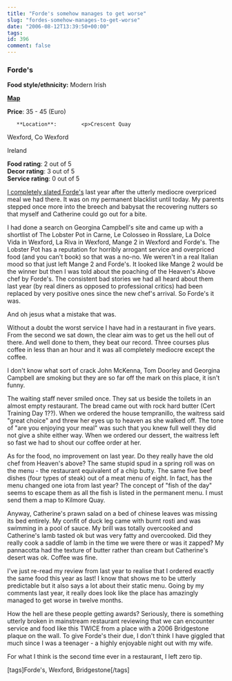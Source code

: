 ```yaml
---
title: "Forde's somehow manages to get worse"
slug: "fordes-somehow-manages-to-get-worse"
date: "2006-08-12T13:39:50+00:00"
tags:
id: 396
comment: false
---
```


  <div class='hreview'>         

### Forde's

**Food style/ethnicity:** Modern Irish

**[Map](http://local.live.com/?v=2&sp=aN.sqpp33gfvj3b_Forde%2527s%2520Restaurant___)**

**Price**: 35 - 45        (Euro)

       **Location**:        <p>Crescent Quay

Wexford,         Co Wexford        

Ireland
      </p>        <div>**Food rating**: <span class="rating">2</span> out of 5<div class="sb-fullstar"> </div><div class="sb-fullstar"> </div><div class="sb-emptystar"> </div><div class="sb-emptystar"> </div><div class="sb-emptystar"> </div><div style="clear: left"></div></div>   <div>**Decor rating**: <span class="rating">3</span> out of 5<div class="sb-fullstar"> </div><div class="sb-fullstar"> </div><div class="sb-fullstar"> </div><div class="sb-emptystar"> </div><div class="sb-emptystar"> </div><div style="clear: left"></div></div>   <div>**Service rating**: <span class="rating">0</span> out of 5<div class="sb-emptystar"> </div><div class="sb-emptystar"> </div><div class="sb-emptystar"> </div><div class="sb-emptystar"> </div><div class="sb-emptystar"> </div><div style="clear: left"></div></div>    <div class='description'>

[I completely slated Forde's](http://conoroneill.com/2005/08/07/fordes-of-wexford-top-100-not-even-close/) last year after the utterly mediocre overpriced meal we had there. It was on my permanent blacklist until today. My parents stepped once more into the breech and babysat the recovering nutters so that myself and Catherine could go out for a bite. 

I had done a search on Georgina Campbell's site and came up with a shortlist of The Lobster Pot in Carne, Le Colosseo in Rosslare, La Dolce Vida in Wexford, La Riva in Wexford, Mange 2 in Wexford and
Forde's. The Lobster Pot has a reputation for horribly arrogant service and overpriced food (and you can't book) so that was a no-no. We weren't in a real Italian mood so that just left Mange 2 and Forde's. It looked like Mange 2 would be the winner but then I was told about the poaching of the Heaven's Above chef by Forde's. The consistent bad stories we had all heard about them last year (by real diners as opposed to professional critics) had been replaced by very positive
ones since the new chef's arrival. So Forde's it was.

And oh jesus what a mistake that was. 

Without a doubt the worst service I have had in a restaurant in five years. From the second we sat down, the clear aim was to get us the hell out of there. And well done to them, they beat our record. Three courses plus coffee in less than an hour and it was all completely mediocre except the coffee.

I don't know what sort of crack John McKenna, Tom Doorley and Georgina Campbell are smoking but they are so far off the mark on this place, it isn't funny.

The waiting staff never smiled once. They sat us beside the toilets in an almost empty restaurant. The bread came out with rock hard butter (Cert Training Day 1??). When we ordered the house tempranillo, the waitress said "great choice" and threw her eyes up to heaven as she walked off. The tone of "are you enjoying your meal" was such that you knew full well they did not give a shite either way. When we ordered our dessert, the waitress left so fast we had to shout our coffee order at her.

As for the food, no improvement on last year. Do they really have the old chef from Heaven's above? The same stupid spud in a spring roll was on the menu - the restaurant equivalent of a chip butty. The same five beef dishes (four types of steak) out of a meat menu of eight. In fact, has the menu changed one iota from last year? The concept of "fish of the day" seems to escape them as all the fish is listed in the permanent menu. I must send them a map to Kilmore Quay.

Anyway, Catherine's prawn salad on a bed of chinese leaves was missing its bed entirely. My confit of duck leg came with burnt rosti and was swimming in a pool of sauce. My brill was totally overcooked and Catherine's lamb tasted ok but was very fatty and overcooked. Did they really cook a saddle of lamb in the time we were there or was it zapped? My pannacotta had the texture of butter rather than cream but Catherine's desert was ok. Coffee was fine.

I've just re-read my review from last year to realise that I ordered exactly the same food this year as last! I know that shows me to be utterly predictable but it also says a lot about their static menu. Going by my comments last year, it really does look like the place has amazingly managed to get worse in twelve months.

How the hell are these people getting awards? Seriously, there is something utterly broken in mainstream restaurant reviewing that we can encounter service and food like this TWICE from a place with a 2006 Bridgestone plaque on the wall. To give Forde's their due, I don't think I have giggled that much since I was a teenager - a highly enjoyable night out with my wife.

For what I think is the second time ever in a restaurant, I left zero tip.

[tags]Forde's, Wexford, Bridgestone[/tags]
</div>      </div>
<script type="application/x-subnode; charset=utf-8">
       <!-- the following is structured blog data for machine readers. -->
       <subnode xmlns:data-view="http://www.w3.org/2003/g/data-view#" data-view:transformation="http://structuredblogging.org/subnode-to-rdf-interpreter.xsl" xmlns="http://www.structuredblogging.org/xmlns#subnode">
            <xml-structured-blog-entry xmlns="http://www.structuredblogging.org/xmlns">
              <generator id="wpsb-1" type="x-wpsb-post" version="1"/><review type="review/restaurant"><subject name="Forde's" ethnicity="Modern Irish" map="http://local.live.com/?v=2andsp=aN.sqpp33gfvj3b_Forde%2527s%2520Restaurant___"><price min="35" max="45" currency="Euro"/><location address="Crescent Quay" city="Wexford" state="Co Wexford" country="Ireland"/></subject><foodrating max="5" min="0">2</foodrating><decorrating max="5" min="0">3</decorrating><servicerating max="5" min="0">0</servicerating><description>&lt;a href= http://conoroneill.com/2005/08/07/fordes-of-wexford-top-100-not-even-close/ &gt;I completely slated Forde's&lt;/a&gt; last year after the utterly mediocre overpriced meal we had there. It was on my permanent blacklist until today. My parents stepped once more into the breech and babysat the recovering nutters so that myself and Catherine could go out for a bite. 

I had done a search on Georgina Campbell's site and came up with a shortlist of The Lobster Pot in Carne, Le Colosseo in Rosslare, La Dolce Vida in Wexford, La Riva in Wexford, Mange 2 in Wexford and
Forde's. The Lobster Pot has a reputation for horribly arrogant service and overpriced food (and you can't book) so that was a no-no. We weren't in a real Italian mood so that just left Mange 2 and Forde's. It looked like Mange 2 would be the winner but then I was told about the poaching of the Heaven's Above chef by Forde's. The consistent bad stories we had all heard about them last year (by real diners as opposed to professional critics) had been replaced by very positive
ones since the new chef's arrival. So Forde's it was.

And oh jesus what a mistake that was. 

Without a doubt the worst service I have had in a restaurant in five years. From the second we sat down, the clear aim was to get us the hell out of there. And well done to them, they beat our record. Three courses plus coffee in less than an hour and it was all completely mediocre except the coffee.

I don't know what sort of crack John McKenna, Tom Doorley and Georgina Campbell are smoking but they are so far off the mark on this place, it isn't funny.

The waiting staff never smiled once. They sat us beside the toilets in an almost empty restaurant. The bread came out with rock hard butter (Cert Training Day 1??). When we ordered the house tempranillo, the waitress said  great choice  and threw her eyes up to heaven as she walked off. The tone of  are you enjoying your meal  was such that you knew full well they did not give a shite either way. When we ordered our dessert, the waitress left so fast we had to shout our coffee order at her.

As for the food, no improvement on last year. Do they really have the old chef from Heaven's above? The same stupid spud in a spring roll was on the menu - the restaurant equivalent of a chip butty. The same five beef dishes (four types of steak) out of a meat menu of eight. In fact, has the menu changed one iota from last year? The concept of  fish of the day  seems to escape them as all the fish is listed in the permanent menu. I must send them a map to Kilmore Quay.

Anyway, Catherine's prawn salad on a bed of chinese leaves was missing its bed entirely. My confit of duck leg came with burnt rosti and was swimming in a pool of sauce. My brill was totally overcooked and Catherine's lamb tasted ok but was very fatty and overcooked. Did they really cook a saddle of lamb in the time we were there or was it zapped? My pannacotta had the texture of butter rather than cream but Catherine's desert was ok. Coffee was fine.

I've just re-read my review from last year to realise that I ordered exactly the same food this year as last! I know that shows me to be utterly predictable but it also says a lot about their static menu. Going by my comments last year, it really does look like the place has amazingly managed to get worse in twelve months.

How the hell are these people getting awards? Seriously, there is something utterly broken in mainstream restaurant reviewing that we can encounter service and food like this TWICE from a place with a 2006 Bridgestone plaque on the wall. To give Forde's their due, I don't think I have giggled that much since I was a teenager - a highly enjoyable night out with my wife.

For what I think is the second time ever in a restaurant, I left zero tip.

[tags]Forde's, Wexford, Bridgestone[/tags]</description></review>
            </xml-structured-blog-entry>
       </subnode>
       </script>
